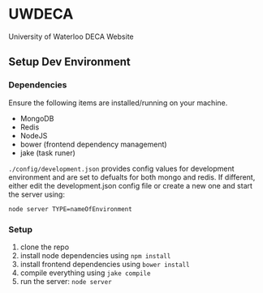 UWDECA
======

University of Waterloo DECA Website

Setup Dev Environment 
-----

### Dependencies

Ensure the following items are installed/running on your machine.
- MongoDB
- Redis
- NodeJS
- bower (frontend dependency management)
- jake (task runer)

`./config/development.json` provides config values for development environment and are set to defualts for both mongo and redis. If different, either edit the development.json config file or create a new one and start the server using:

    node server TYPE=nameOfEnvironment


### Setup

1. clone the repo
2. install node dependencies using `npm install`
3. install frontend dependencies using `bower install`
4. compile everything using `jake compile`
5. run the server: `node server`
